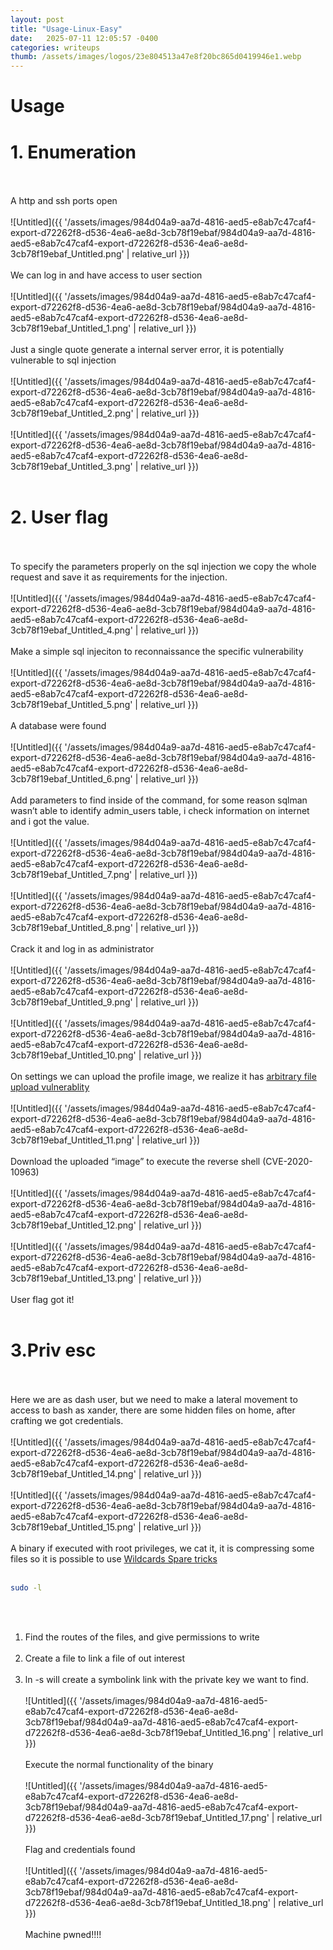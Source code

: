 ```yaml
---
layout: post
title: "Usage-Linux-Easy"
date:   2025-07-11 12:05:57 -0400
categories: writeups
thumb: /assets/images/logos/23e804513a47e8f20bc865d0419946e1.webp
---
```


# Usage

# 1. Enumeration
<br/><br/>
A http and ssh ports open
<br/><br/>
![Untitled]({{ '/assets/images/984d04a9-aa7d-4816-aed5-e8ab7c47caf4-export-d72262f8-d536-4ea6-ae8d-3cb78f19ebaf/984d04a9-aa7d-4816-aed5-e8ab7c47caf4-export-d72262f8-d536-4ea6-ae8d-3cb78f19ebaf_Untitled.png' | relative_url }})
<br/><br/>
We can log in and have access to user section 
<br/><br/>
![Untitled]({{ '/assets/images/984d04a9-aa7d-4816-aed5-e8ab7c47caf4-export-d72262f8-d536-4ea6-ae8d-3cb78f19ebaf/984d04a9-aa7d-4816-aed5-e8ab7c47caf4-export-d72262f8-d536-4ea6-ae8d-3cb78f19ebaf_Untitled_1.png' | relative_url }})
<br/><br/>
Just a single quote generate a internal server error, it is potentially vulnerable to sql injection
<br/><br/>
![Untitled]({{ '/assets/images/984d04a9-aa7d-4816-aed5-e8ab7c47caf4-export-d72262f8-d536-4ea6-ae8d-3cb78f19ebaf/984d04a9-aa7d-4816-aed5-e8ab7c47caf4-export-d72262f8-d536-4ea6-ae8d-3cb78f19ebaf_Untitled_2.png' | relative_url }})
<br/><br/>
![Untitled]({{ '/assets/images/984d04a9-aa7d-4816-aed5-e8ab7c47caf4-export-d72262f8-d536-4ea6-ae8d-3cb78f19ebaf/984d04a9-aa7d-4816-aed5-e8ab7c47caf4-export-d72262f8-d536-4ea6-ae8d-3cb78f19ebaf_Untitled_3.png' | relative_url }})
<br/><br/>
# 2. User flag
<br/><br/>
To specify the parameters properly on the sql injection we copy the whole request and save it as requirements for the injection.
<br/><br/>
![Untitled]({{ '/assets/images/984d04a9-aa7d-4816-aed5-e8ab7c47caf4-export-d72262f8-d536-4ea6-ae8d-3cb78f19ebaf/984d04a9-aa7d-4816-aed5-e8ab7c47caf4-export-d72262f8-d536-4ea6-ae8d-3cb78f19ebaf_Untitled_4.png' | relative_url }})
<br/><br/>
Make a simple sql injeciton to reconnaissance the specific vulnerability
<br/><br/>
![Untitled]({{ '/assets/images/984d04a9-aa7d-4816-aed5-e8ab7c47caf4-export-d72262f8-d536-4ea6-ae8d-3cb78f19ebaf/984d04a9-aa7d-4816-aed5-e8ab7c47caf4-export-d72262f8-d536-4ea6-ae8d-3cb78f19ebaf_Untitled_5.png' | relative_url }})
<br/><br/>
A database were found
<br/><br/>
![Untitled]({{ '/assets/images/984d04a9-aa7d-4816-aed5-e8ab7c47caf4-export-d72262f8-d536-4ea6-ae8d-3cb78f19ebaf/984d04a9-aa7d-4816-aed5-e8ab7c47caf4-export-d72262f8-d536-4ea6-ae8d-3cb78f19ebaf_Untitled_6.png' | relative_url }})
<br/><br/>
Add parameters to find inside of the command, for some reason sqlman wasn’t able to identify admin_users table, i check information on internet and i got the value.
<br/><br/>
![Untitled]({{ '/assets/images/984d04a9-aa7d-4816-aed5-e8ab7c47caf4-export-d72262f8-d536-4ea6-ae8d-3cb78f19ebaf/984d04a9-aa7d-4816-aed5-e8ab7c47caf4-export-d72262f8-d536-4ea6-ae8d-3cb78f19ebaf_Untitled_7.png' | relative_url }})
<br/><br/>
![Untitled]({{ '/assets/images/984d04a9-aa7d-4816-aed5-e8ab7c47caf4-export-d72262f8-d536-4ea6-ae8d-3cb78f19ebaf/984d04a9-aa7d-4816-aed5-e8ab7c47caf4-export-d72262f8-d536-4ea6-ae8d-3cb78f19ebaf_Untitled_8.png' | relative_url }})
<br/><br/>
Crack it and log in as administrator
<br/><br/>
![Untitled]({{ '/assets/images/984d04a9-aa7d-4816-aed5-e8ab7c47caf4-export-d72262f8-d536-4ea6-ae8d-3cb78f19ebaf/984d04a9-aa7d-4816-aed5-e8ab7c47caf4-export-d72262f8-d536-4ea6-ae8d-3cb78f19ebaf_Untitled_9.png' | relative_url }})
<br/><br/>
![Untitled]({{ '/assets/images/984d04a9-aa7d-4816-aed5-e8ab7c47caf4-export-d72262f8-d536-4ea6-ae8d-3cb78f19ebaf/984d04a9-aa7d-4816-aed5-e8ab7c47caf4-export-d72262f8-d536-4ea6-ae8d-3cb78f19ebaf_Untitled_10.png' | relative_url }})
<br/><br/>
On settings we can upload the profile image, we realize it has [arbitrary file upload vulnerablity](https://xavibel.com/2020/03/23/unrestricted-file-upload-in-frozennode-laravel-administrator/)
<br/><br/>
![Untitled]({{ '/assets/images/984d04a9-aa7d-4816-aed5-e8ab7c47caf4-export-d72262f8-d536-4ea6-ae8d-3cb78f19ebaf/984d04a9-aa7d-4816-aed5-e8ab7c47caf4-export-d72262f8-d536-4ea6-ae8d-3cb78f19ebaf_Untitled_11.png' | relative_url }})
<br/><br/>
Download the uploaded “image” to execute the reverse shell (CVE-2020-10963)
<br/><br/>
![Untitled]({{ '/assets/images/984d04a9-aa7d-4816-aed5-e8ab7c47caf4-export-d72262f8-d536-4ea6-ae8d-3cb78f19ebaf/984d04a9-aa7d-4816-aed5-e8ab7c47caf4-export-d72262f8-d536-4ea6-ae8d-3cb78f19ebaf_Untitled_12.png' | relative_url }})
<br/><br/>
![Untitled]({{ '/assets/images/984d04a9-aa7d-4816-aed5-e8ab7c47caf4-export-d72262f8-d536-4ea6-ae8d-3cb78f19ebaf/984d04a9-aa7d-4816-aed5-e8ab7c47caf4-export-d72262f8-d536-4ea6-ae8d-3cb78f19ebaf_Untitled_13.png' | relative_url }})
<br/><br/>
User flag got it!
<br/><br/>
# 3.Priv esc
<br/><br/>
Here we are as dash user, but we need to make a lateral movement to access to bash as xander, there are some hidden files on home, after crafting we got credentials.
<br/><br/>
![Untitled]({{ '/assets/images/984d04a9-aa7d-4816-aed5-e8ab7c47caf4-export-d72262f8-d536-4ea6-ae8d-3cb78f19ebaf/984d04a9-aa7d-4816-aed5-e8ab7c47caf4-export-d72262f8-d536-4ea6-ae8d-3cb78f19ebaf_Untitled_14.png' | relative_url }})
<br/><br/>
![Untitled]({{ '/assets/images/984d04a9-aa7d-4816-aed5-e8ab7c47caf4-export-d72262f8-d536-4ea6-ae8d-3cb78f19ebaf/984d04a9-aa7d-4816-aed5-e8ab7c47caf4-export-d72262f8-d536-4ea6-ae8d-3cb78f19ebaf_Untitled_15.png' | relative_url }})
<br/><br/>
A binary if executed with root privileges, we cat it, it is compressing some files so it is possible to use [Wildcards Spare tricks](https://book.hacktricks.xyz/linux-hardening/privilege-escalation/wildcards-spare-tricks)
<br/><br/>
```bash
sudo -l
```
<br/><br/>
1. Find the routes of the files, and give permissions to write
<br/><br/>
2. Create a file to link a file of out interest
<br/><br/>
3. ln -s will create a symbolink link with the private key we want to find.
<br/><br/>
![Untitled]({{ '/assets/images/984d04a9-aa7d-4816-aed5-e8ab7c47caf4-export-d72262f8-d536-4ea6-ae8d-3cb78f19ebaf/984d04a9-aa7d-4816-aed5-e8ab7c47caf4-export-d72262f8-d536-4ea6-ae8d-3cb78f19ebaf_Untitled_16.png' | relative_url }})
<br/><br/>
Execute the normal functionality of the binary
<br/><br/>
![Untitled]({{ '/assets/images/984d04a9-aa7d-4816-aed5-e8ab7c47caf4-export-d72262f8-d536-4ea6-ae8d-3cb78f19ebaf/984d04a9-aa7d-4816-aed5-e8ab7c47caf4-export-d72262f8-d536-4ea6-ae8d-3cb78f19ebaf_Untitled_17.png' | relative_url }})
<br/><br/>
Flag and credentials found
<br/><br/>
![Untitled]({{ '/assets/images/984d04a9-aa7d-4816-aed5-e8ab7c47caf4-export-d72262f8-d536-4ea6-ae8d-3cb78f19ebaf/984d04a9-aa7d-4816-aed5-e8ab7c47caf4-export-d72262f8-d536-4ea6-ae8d-3cb78f19ebaf_Untitled_18.png' | relative_url }})
<br/><br/>
Machine pwned!!!!
<script src="{{ '/assets/js/matrix-overlay.js' | relative_url }}"></script>


<link rel="stylesheet" href="{{ '/assets/css/imagesstyle.css' | relative_url }}">
